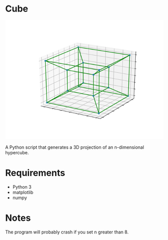 # Cube
![4-cube](4d.png)

A Python script that generates a 3D projection of an n-dimensional hypercube.
# Requirements
* Python 3
* matplotlib
* numpy
# Notes
The program will probably crash if you set n greater than 8.
